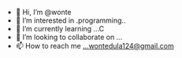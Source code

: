 - 👋 Hi, I’m @wonte
- 👀 I’m interested in .programming..
- 🌱 I’m currently learning ...C
- 💞️ I’m looking to collaborate on ...
- 📫 How to reach me ...wontedula124@gmail.com

<!---
wonte/wonte is a ✨ special ✨ repository because its `README.md` (this file) appears on your GitHub profile.
You can click the Preview link to take a look at your changes.
--->
